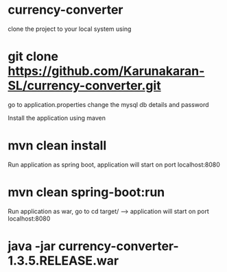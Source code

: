 # currency-converter

clone the project to your local system using

# git clone https://github.com/Karunakaran-SL/currency-converter.git

go to application.properties change the mysql db details and password

Install the application using maven

# mvn clean install

Run application as spring boot, application will start on port localhost:8080

# mvn clean  spring-boot:run

Run application as war, go to cd target/ --> application will start on port localhost:8080

# java -jar currency-converter-1.3.5.RELEASE.war